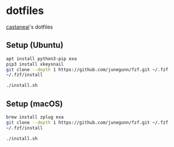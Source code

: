 # dotfiles

[castaneai](https://github.com/castaneai)'s dotfiles

## Setup (Ubuntu)

```sh
apt install python3-pip exa
pip3 install xkeysnail
git clone --depth 1 https://github.com/junegunn/fzf.git ~/.fzf
~/.fzf/install

./install.sh
```

## Setup (macOS)

```sh
brew install zplug exa
git clone --depth 1 https://github.com/junegunn/fzf.git ~/.fzf
~/.fzf/install

./install.sh
```
